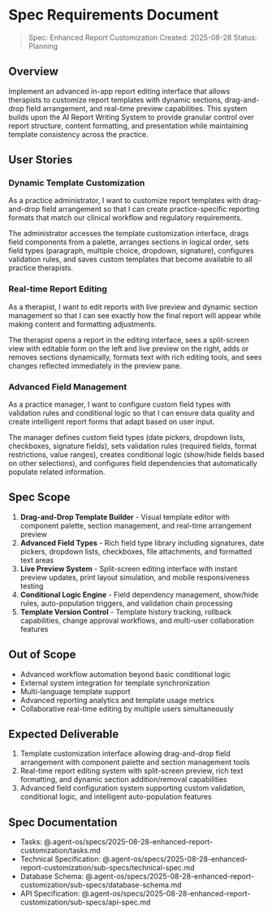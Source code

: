 # Spec Requirements Document

> Spec: Enhanced Report Customization
> Created: 2025-08-28
> Status: Planning

## Overview

Implement an advanced in-app report editing interface that allows therapists to customize report templates with dynamic sections, drag-and-drop field arrangement, and real-time preview capabilities. This system builds upon the AI Report Writing System to provide granular control over report structure, content formatting, and presentation while maintaining template consistency across the practice.

## User Stories

### Dynamic Template Customization
As a practice administrator, I want to customize report templates with drag-and-drop field arrangement so that I can create practice-specific reporting formats that match our clinical workflow and regulatory requirements.

The administrator accesses the template customization interface, drags field components from a palette, arranges sections in logical order, sets field types (paragraph, multiple choice, dropdown, signature), configures validation rules, and saves custom templates that become available to all practice therapists.

### Real-time Report Editing
As a therapist, I want to edit reports with live preview and dynamic section management so that I can see exactly how the final report will appear while making content and formatting adjustments.

The therapist opens a report in the editing interface, sees a split-screen view with editable form on the left and live preview on the right, adds or removes sections dynamically, formats text with rich editing tools, and sees changes reflected immediately in the preview pane.

### Advanced Field Management
As a practice manager, I want to configure custom field types with validation rules and conditional logic so that I can ensure data quality and create intelligent report forms that adapt based on user input.

The manager defines custom field types (date pickers, dropdown lists, checkboxes, signature fields), sets validation rules (required fields, format restrictions, value ranges), creates conditional logic (show/hide fields based on other selections), and configures field dependencies that automatically populate related information.

## Spec Scope

1. **Drag-and-Drop Template Builder** - Visual template editor with component palette, section management, and real-time arrangement preview
2. **Advanced Field Types** - Rich field type library including signatures, date pickers, dropdown lists, checkboxes, file attachments, and formatted text areas  
3. **Live Preview System** - Split-screen editing interface with instant preview updates, print layout simulation, and mobile responsiveness testing
4. **Conditional Logic Engine** - Field dependency management, show/hide rules, auto-population triggers, and validation chain processing
5. **Template Version Control** - Template history tracking, rollback capabilities, change approval workflows, and multi-user collaboration features

## Out of Scope

- Advanced workflow automation beyond basic conditional logic
- External system integration for template synchronization  
- Multi-language template support
- Advanced reporting analytics and template usage metrics
- Collaborative real-time editing by multiple users simultaneously

## Expected Deliverable

1. Template customization interface allowing drag-and-drop field arrangement with component palette and section management tools
2. Real-time report editing system with split-screen preview, rich text formatting, and dynamic section addition/removal capabilities  
3. Advanced field configuration system supporting custom validation, conditional logic, and intelligent auto-population features

## Spec Documentation

- Tasks: @.agent-os/specs/2025-08-28-enhanced-report-customization/tasks.md
- Technical Specification: @.agent-os/specs/2025-08-28-enhanced-report-customization/sub-specs/technical-spec.md
- Database Schema: @.agent-os/specs/2025-08-28-enhanced-report-customization/sub-specs/database-schema.md
- API Specification: @.agent-os/specs/2025-08-28-enhanced-report-customization/sub-specs/api-spec.md